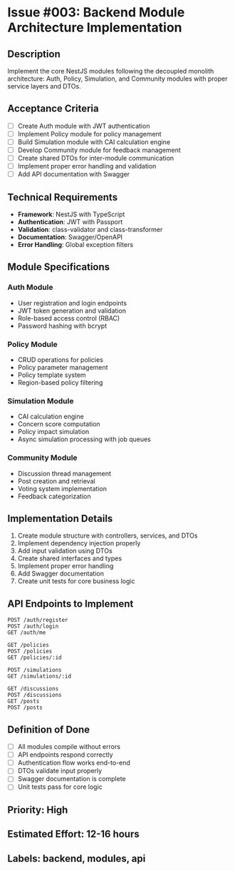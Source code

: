 # Issue #003: Backend Module Architecture Implementation

## Description
Implement the core NestJS modules following the decoupled monolith architecture: Auth, Policy, Simulation, and Community modules with proper service layers and DTOs.

## Acceptance Criteria
- [ ] Create Auth module with JWT authentication
- [ ] Implement Policy module for policy management
- [ ] Build Simulation module with CAI calculation engine
- [ ] Develop Community module for feedback management
- [ ] Create shared DTOs for inter-module communication
- [ ] Implement proper error handling and validation
- [ ] Add API documentation with Swagger

## Technical Requirements
- **Framework**: NestJS with TypeScript
- **Authentication**: JWT with Passport
- **Validation**: class-validator and class-transformer
- **Documentation**: Swagger/OpenAPI
- **Error Handling**: Global exception filters

## Module Specifications

### Auth Module
- User registration and login endpoints
- JWT token generation and validation
- Role-based access control (RBAC)
- Password hashing with bcrypt

### Policy Module
- CRUD operations for policies
- Policy parameter management
- Policy template system
- Region-based policy filtering

### Simulation Module
- CAI calculation engine
- Concern score computation
- Policy impact simulation
- Async simulation processing with job queues

### Community Module
- Discussion thread management
- Post creation and retrieval
- Voting system implementation
- Feedback categorization

## Implementation Details
1. Create module structure with controllers, services, and DTOs
2. Implement dependency injection properly
3. Add input validation using DTOs
4. Create shared interfaces and types
5. Implement proper error handling
6. Add Swagger documentation
7. Create unit tests for core business logic

## API Endpoints to Implement
```
POST /auth/register
POST /auth/login
GET /auth/me

GET /policies
POST /policies
GET /policies/:id

POST /simulations
GET /simulations/:id

GET /discussions
POST /discussions
GET /posts
POST /posts
```

## Definition of Done
- [ ] All modules compile without errors
- [ ] API endpoints respond correctly
- [ ] Authentication flow works end-to-end
- [ ] DTOs validate input properly
- [ ] Swagger documentation is complete
- [ ] Unit tests pass for core logic

## Priority: High
## Estimated Effort: 12-16 hours
## Labels: backend, modules, api
